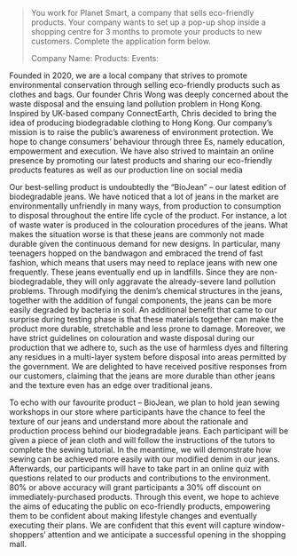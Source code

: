 > You work for Planet Smart, a company that sells eco-friendly products. Your company wants to set up a pop-up shop inside a shopping centre for 3 months to promote your products to new customers.
> Complete the application form below.
> 
> Company Name:
> Products: 
> Events:

Founded in 2020, we are a local company that strives to promote environmental conservation through selling eco-friendly products such as clothes and bags. Our founder Chris Wong was deeply concerned about the waste disposal and the ensuing land pollution problem in Hong Kong. Inspired by UK-based company ConnectEarth, Chris decided to bring the idea of producing biodegradable clothing to Hong Kong. Our company’s mission is to raise the public’s awareness of environment protection. We hope to change consumers’ behaviour through three Es, namely education, empowerment and execution. We have also strived to maintain an online presence by promoting our latest products and sharing our eco-friendly products features as well as our production line on social media

Our best-selling product is undoubtedly the “BioJean” – our latest edition of biodegradable jeans. We have noticed that a lot of jeans in the market are environmentally unfriendly in many ways, from production to consumption to disposal throughout the entire life cycle of the product. For instance, a lot of waste water is produced in the colouration procedures of the jeans. What makes the situation worse is that these jeans are commonly not made durable given the continuous demand for new designs. In particular, many teenagers hopped on the bandwagon and embraced the trend of fast fashion, which means that users may need to replace jeans with new one frequently. These jeans eventually end up in landfills. Since they are non-biodegradable, they will only aggravate the already-severe land pollution problems. Through modifying the denim’s chemical structures in the jeans, together with the addition of fungal components, the jeans can be more easily degraded by bacteria in soil. An additional benefit that came to our surprise during testing phase is that these materials together can make the product more durable, stretchable and less prone to damage. Moreover, we have strict guidelines on colouration and waste disposal during our production that we adhere to, such as the use of harmless dyes and filtering any residues in a multi-layer system before disposal into areas permitted by the government. We are delighted to have received positive responses from our customers, claiming that the jeans are more durable than other jeans and the texture even has an edge over traditional jeans.

To echo with our favourite product – BioJean, we plan to hold jean sewing workshops in our store where participants have the chance to feel the texture of our jeans and understand more about the rationale and production process behind our biodegradable jeans. Each participant will be given a piece of jean cloth and will follow the instructions of the tutors to complete the sewing tutorial. In the meantime, we will demonstrate how sewing can be achieved more easily with our modified denim in our jeans. Afterwards, our participants will have to take part in an online quiz with questions related to our products and contributions to the environment. 80% or above accuracy will grant participants a 30% off discount on immediately-purchased products. Through this event, we hope to achieve the aims of educating the public on eco-friendly products, empowering them to be confident about making lifestyle changes and eventually executing their plans. We are confident that this event will capture window-shoppers’ attention and we anticipate a successful opening in the shopping mall.
 